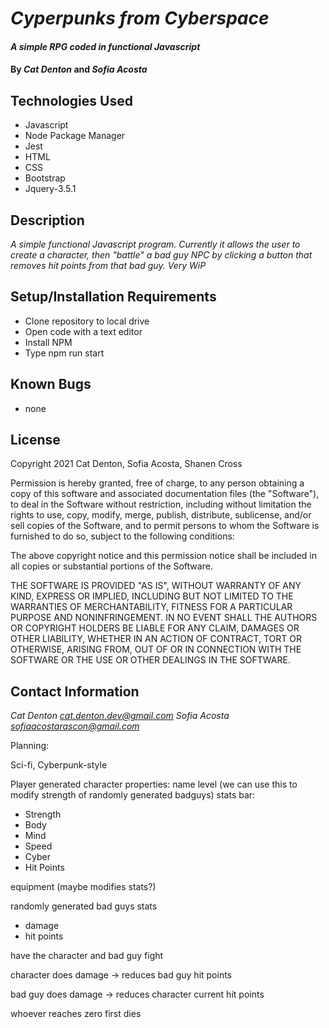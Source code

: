 # _Cyperpunks from Cyberspace_

#### _A simple RPG coded in functional Javascript_

#### By _**Cat Denton**_ and _**Sofia Acosta**_

## Technologies Used

* Javascript
* Node Package Manager
* Jest
* HTML
* CSS
* Bootstrap
* Jquery-3.5.1

## Description

_A simple functional Javascript program. Currently it allows the user to create a character, then "battle" a bad guy NPC by clicking a button that removes hit points from that bad guy. Very WiP_

## Setup/Installation Requirements

* Clone repository to local drive
* Open code with a text editor
* Install NPM
* Type npm run start

## Known Bugs

* none

## License

Copyright 2021 Cat Denton, Sofia Acosta, Shanen Cross

Permission is hereby granted, free of charge, to any person obtaining a copy of this software and associated documentation files (the "Software"), to deal in the Software without restriction, including without limitation the rights to use, copy, modify, merge, publish, distribute, sublicense, and/or sell copies of the Software, and to permit persons to whom the Software is furnished to do so, subject to the following conditions:

The above copyright notice and this permission notice shall be included in all copies or substantial portions of the Software.

THE SOFTWARE IS PROVIDED "AS IS", WITHOUT WARRANTY OF ANY KIND, EXPRESS OR IMPLIED, INCLUDING BUT NOT LIMITED TO THE WARRANTIES OF MERCHANTABILITY, FITNESS FOR A PARTICULAR PURPOSE AND NONINFRINGEMENT. IN NO EVENT SHALL THE AUTHORS OR COPYRIGHT HOLDERS BE LIABLE FOR ANY CLAIM, DAMAGES OR OTHER LIABILITY, WHETHER IN AN ACTION OF CONTRACT, TORT OR OTHERWISE, ARISING FROM, OUT OF OR IN CONNECTION WITH THE SOFTWARE OR THE USE OR OTHER DEALINGS IN THE SOFTWARE.



## Contact Information

_Cat Denton <cat.denton.dev@gmail.com>_ _Sofia Acosta <sofiaacostarascon@gmail.com>_

Planning:

Sci-fi, Cyberpunk-style

Player generated character
properties:
name
level (we can use this to modify strength of randomly generated badguys)
stats bar:
  * Strength
  * Body
  * Mind
  * Speed
  * Cyber
  * Hit Points

equipment (maybe modifies stats?)

randomly generated bad guys
stats
  * damage
  * hit points

have the character and bad guy fight

character does damage -> reduces bad guy hit points

bad guy does damage -> reduces character current hit points

whoever reaches zero first dies

